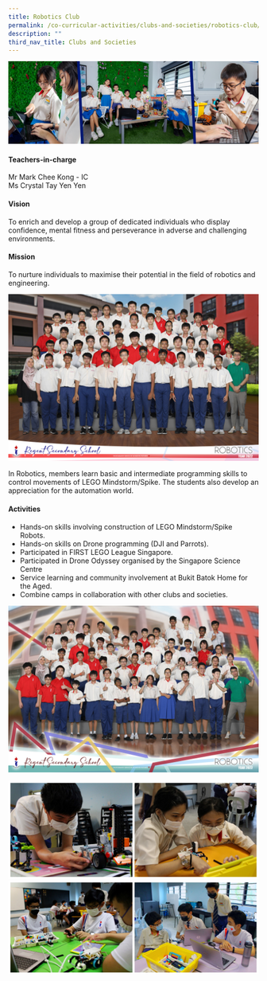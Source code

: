 ```yaml
---
title: Robotics Club
permalink: /co-curricular-activities/clubs-and-societies/robotics-club/
description: ""
third_nav_title: Clubs and Societies
---
```

![](/images/CCA/Robotics%20Club/ROBOTBanner%20-%202023.jpg)

#### Teachers-in-charge  
Mr Mark Chee Kong - IC  
Ms Crystal Tay Yen Yen

#### Vision  
To enrich and develop a group of dedicated individuals who display confidence, mental fitness and perseverance in adverse and challenging environments.

#### Mission   
To nurture individuals to maximise their potential in the field of robotics and engineering.

![](/images/CCA/2022%20Robotics%20Formal.jpg)

In Robotics, members learn basic and intermediate programming skills to control movements of LEGO Mindstorm/Spike. The students also develop an appreciation for the automation world.

#### Activities

*   Hands-on skills involving construction of LEGO Mindstorm/Spike Robots.
*   Hands-on skills on Drone programming (DJI and Parrots).
*   Participated in FIRST LEGO League Singapore.
*   Participated in Drone Odyssey organised by the Singapore Science Centre
*   Service learning and community involvement at Bukit Batok Home for the Aged.
*   Combine camps in collaboration with other clubs and societies.

![](/images/CCA/2022%20Robotics%20Fun.jpg)

![](/images/CCA/Robotics%20Club/ROBOT-1.jpg)
![](/images/CCA/Robotics%20Club/ROBOT-2.jpg)